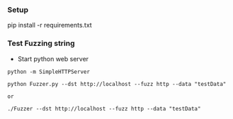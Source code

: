 ### Setup
pip install -r requirements.txt


### Test Fuzzing string
* Start python web server
``` 
python -m SimpleHTTPServer 

```

```
python Fuzzer.py --dst http://localhost --fuzz http --data "testData"

or

./Fuzzer --dst http://localhost --fuzz http --data "testData" 

```

